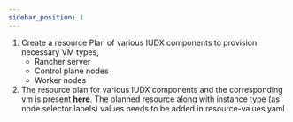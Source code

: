 ```yaml
---
sidebar_position: 1
---
```

1. Create a resource Plan of various IUDX components to provision necessary VM types,
   * Rancher server
   * Control plane nodes 
   * Worker nodes 
2. The resource plan for various IUDX components and the corresponding vm  is present **[ here](https://docs.google.com/spreadsheets/d/1OQLVxeaQVu0W4GDeY7BMDj2kSCBcTh0oNgFFagbEKdQ/edit#gid=0)**. The planned resource along with instance type  (as node selector labels) values needs to be added in resource-values.yaml